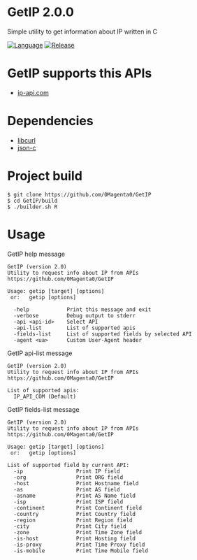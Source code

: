 # GetIP 2.0.0

Simple utility to get information about IP written in C

[![Language](https://img.shields.io/badge/Language-C-blue)](https://en.wikipedia.org/wiki/C%20%28programming%20language%29)
[![Release](https://img.shields.io/badge/Latest%20Release%20Version-1.2.1-green)](https://github.com/0Magenta0/GetIP/releases/tag/1.2.1)

# GetIP supports this APIs
 - [ip-api.com](https://ip-api.com)

# Dependencies
 - [libcurl](https://curl.se/libcurl)
 - [json-c](https://github.com/json-c/json-c)

# Project build

```
$ git clone https://github.com/0Magenta0/GetIP
$ cd GetIP/build
$ ./builder.sh R
```

# Usage

GetIP help message
```
GetIP (version 2.0)
Utility to request info about IP from APIs
https://github.com/0Magenta0/GetIP

Usage: getip [target] [options]
 or:   getip [options]

  -help            Print this message and exit
  -verbose         Debug output to stderr
  -api <api-id>    Select API
  -api-list        List of supported apis
  -fields-list     List of supported fields by selected API
  -agent <ua>      Custom User-Agent header
```

GetIP api-list message
```
GetIP (version 2.0)
Utility to request info about IP from APIs
https://github.com/0Magenta0/GetIP

List of supported apis:
  IP_API_COM (Default)
```

GetIP fields-list message
```
GetIP (version 2.0)
Utility to request info about IP from APIs
https://github.com/0Magenta0/GetIP

Usage: getip [target] [options]
 or:   getip [options]

List of supported field by current API:
  -ip                 Print IP field
  -org                Print ORG field
  -host               Print Hostname field
  -as                 Print AS field
  -asname             Print AS Name field
  -isp                Print ISP field
  -continent          Print Continent field
  -country            Print Country field
  -region             Print Region field
  -city               Print City field
  -zone               Print Time Zone field
  -is-host            Print Hosting field
  -is-proxy           Print Time Proxy field
  -is-mobile          Print Time Mobile field
```
